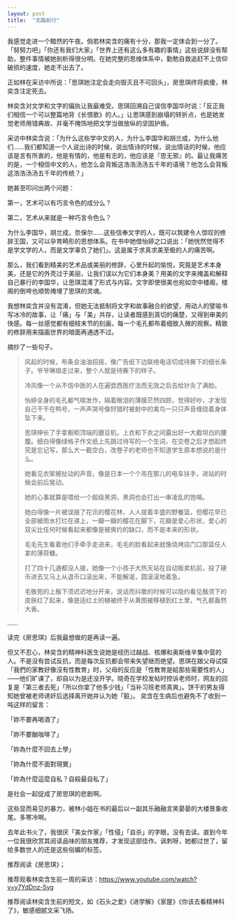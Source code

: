 ```yaml
---
layout: post
title:  "无路前行"
---
```


我感觉走进一个黯然的午夜。倘若林奕含的痛有十分，那我一定体会到一分了。「努努力吧」「你还有我们大家」「世界上还有这么多有趣的事情」这些说辞没有帮助，整件事情被她剖析得很分明。在她完整的思维体系中，勤勉自救追赶不上信仰破损的速度，她走不出去了。

正如林在采访中所说：「思琪她注定会走向毁灭且不可回头」，房思琪终将疯傻，林奕含注定死去。

林奕含对文学和文字的偏执让我最难受。思琪回溯自己误信李国华时说：「反正我们相信一个可以整篇地背《长恨歌》的人。」让思琪感到崩塌的转折点，也是她发觉老师用错典故、并毫不掩饰地把文学当做放纵的坚固护盾。

采访中林奕含说：「为什么这些学中文的人，为什么李国华和胡兰成，为什么他们……我们都知道一个人说出诗的时候，说出情诗的时候，说出情话的时候，他应该是言有所衷的，他是有情的，他是有志的，他应该是『思无邪』的。最让我痛苦的是，一个相信中文的人，他怎么会背叛这浩浩汤汤五千年的语境？他怎么会背叛这浩浩汤汤五千年的传统？」

她甚至叩问出两个问题：

第一，艺术可以有巧言令色的成分么？

第二，艺术从来就是一种巧言令色么？

为什么李国华，胡兰成，奈保尔……这些信奉文字的人，既可以筑建令人惊叹的修辞王国，又可以孕育畸形的思想体系。在书中她借怡婷之口说出：「她恍然觉得不是学文学的人，而是文学辜负了她们」。这是属于求真求美至极的人的痛苦啊。

那么，我们看到精美的艺术品或美丽的修辞，心里升起的愉悦，究竟是艺术本身美，还是它的外壳过于美丽，让我们误以为它们本身美？用美的文字来掩盖和解释自己暴行的李国华，让思琪混淆了形式与内容。文字即使很美也宛如空中楼阁，楼阁的倒垮也顺势掩埋了思琪的灵魂。

我想林奕含并没有混淆，但她无法抵制将文字和故事融合的欲望，用动人的譬喻书写冰冷的故事，让「痛」与「美」共存，让读者既感到真切的痛楚，又得到审美的快感。每一丝感觉都有细枝末节的刻画，每一个毛孔都布着细致入微的观察。精致的修辞用来描画世界的暗面再通透不过。

摘抄了一些句子。

> 风起的时候，布条会油油招摇，像广告纸下边联络电话切成待撕下的细长条子。爷爷琳琅走过来，整个人就是待撕下的样子。  
>   
> 冷风像一个从不信中医的人在遍尝西医疗法而无效之后去给针灸了满脸。  
>   
> 怡婷全身的毛孔都气喘发作，隔着眼泪的薄膜茫然四顾，觉得好吵，才发现自己干干在鸭号，一声声哭号像狩猎时被射中的禽鸟一只只声音缠绕着身体坠下来。  
>   
> 思琪伸长了手拿橱柜顶端的磨豆机，上衣和下衣之间露出好一大截坦白的腰腹。细白得像绿格子作文纸上先跳过待写的一个生词，在交卷之后才想起终究是忘记写，那么大一截空白，改卷子的老师也不知道学生原本想说的是什么。  
>   
> 她看见衣架被扯动的声音。像是日本一个个吊在那儿的电车扶手，进站的时候会前后晃动。  
>   
> 她的心事就算是喂给一个超级黑洞，黑洞也会打出一串凌乱的饱嗝。  
>   
> 她白得像一片被误报了花讯的樱花林，人人提着丰盛的野餐篮，但樱花早已全部被雨水打烂在递上，一瓣一瓣的樱花在脚下，花瓣是爱心形状，爱心的双尖比任何时候看起来都像是被爽约的缺口，而不是本来的形状。  
>   
> 毛毛先生看着他们手牵手走进来，毛毛的脸看起来就像烧烤店门口那篮任人拿的薄荷糖。  
>   
> 打了四十几通都没人接，她像一个小孩子大热天站在自动贩卖机前，投了硬币进去又马上从退币口滚出来，不能解渴，圆滚滚地着急。  
>   
> 毛敬苑的上鬚下须迟迟地分开来，说话而抖擞的时候可以隐约看见鬚须下的皮肤红了起来，像是适红土的植被终于从黄图被移植到红土里，气孔都轰然大香。  

……

读完《房思琪》后我最想做的是再读一遍。

但又不忍心，林奕含的精神科医生说她是经历过越战、核爆和奥斯维辛集中营的人。不是没有尝试反抗，而是每次反抗都会带来失望继而绝望。思琪在跟父母试探「我們的家教好像沒有性教育」时，父母的反应是「性教育是給那些需要性的人」——他们旷课了，却自以为是还没开学。晓奇在学校发帖时控诉老师时，网友的回复是「第三者去死」「所以你拿了他多少钱」「当补习班老师真爽」。饼干的男友得知她曾被老师诱奸后选择离开她并认为她「脏」。 奕含在生病后也避免不了收到一吨这样的留言：

「妳不要再喝酒了」

「妳不要酗咖啡了」

「妳為什麼不回去上學」

「妳為什麼不面對現實」

「妳為什麼這麼自私？自殺最自私了」

是社会一起促成了房思琪的悲剧啊。

这些显而易见的暴力，被林小姐在书的最后以一副其乐融融言笑晏晏的大楼景象收尾。多寒冷啊。

去年此书火了，我很厌「美女作家」「性侵」「自杀」的字眼，没有去读。直到今年一位我很欣赏其阅读品味的朋友推荐，才发现这部佳作。讽刺呀，她都过世了，留给多数世人的还是这些俗媚的标签。

推荐阅读《房思琪》；

推荐观看林奕含生前一周的采访：https://www.youtube.com/watch?v=y7YdDnz-5vg 

推荐阅读林奕含生前的短文，如《石头之爱》《进学解》《家屋》《你该去看精神科了》，敏感细腻文采飞扬。

